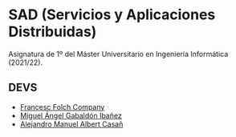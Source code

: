 # SAD (Servicios y Aplicaciones Distribuidas)

Asignatura de 1º del Máster Universitario en Ingeniería Informática (2021/22).

## DEVS
  - [Francesc Folch Company](https://github.com/Fran-FC)
  - [Miguel Ángel Gabaldón Ibañez](https://github.com/migaib)
  - [Alejandro Manuel Albert Casañ](https://github.com/alejandalb98)
